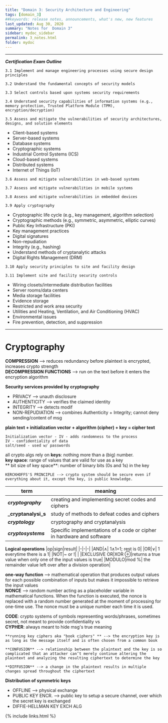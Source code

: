 ```yaml
---
title: "Domain 3: Security Architecture and Engineering"
tags: [domain_3]
##keywords: release notes, announcements, what's new, new features
last_updated: Aug 30, 2020
summary: "Notes for  Domain 3"
sidebar: mydoc_sidebar
permalink: 3_notes.html
folder: mydoc
---
```


------------------------------------------------------------------
**_Certification Exam Outline_**

`3.1 Implement and manage engineering processes using secure design principles`

`3.2 Understand the fundamental concepts of security models`

`3.3 Select controls based upon systems security requirements`

`3.4 Understand security capabilities of information systems (e.g., memory protection, Trusted
Platform Module (TPM), encryption/decryption)`

`3.5 Assess and mitigate the vulnerabilities of security architectures, designs, and solution
elements`
- Client-based systems
- Server-based systems
- Database systems
- Cryptographic systems
- Industrial Control Systems (ICS)
- Cloud-based systems
- Distributed systems
- Internet of Things (IoT)

`3.6 Assess and mitigate vulnerabilities in web-based systems`

`3.7 Assess and mitigate vulnerabilities in mobile systems`

`3.8 Assess and mitigate vulnerabilities in embedded devices`

`3.9 Apply cryptography`
- Cryptographic life cycle (e.g., key management, algorithm selection)
- Cryptographic methods (e.g., symmetric, asymmetric, elliptic curves)
- Public Key Infrastructure (PKI)
- Key management practices
- Digital signatures
- Non-repudiation
- Integrity (e.g., hashing)
- Understand methods of cryptanalytic attacks
- Digital Rights Management (DRM)

`3.10 Apply security principles to site and facility design`

`3.11 Implement site and facility security controls`
- Wiring closets/intermediate distribution facilities
- Server rooms/data centers
- Media storage facilities
- Evidence storage
- Restricted and work area security
- Utilities and Heating, Ventilation, and Air Conditioning (HVAC)
- Environmental issues
- Fire prevention, detection, and suppression
------------------------------------------------------------------


# Cryptography

**COMPRESSION** --> reduces redundancy before plaintext is encrypted, increases crypto strength \
**DECOMPRESSION FUNCTIONS** --> run on the text before it enters the encryption algorithm

**Security services provided by cryptography**
- PRIVACY --> unauth disclosure
- AUTHENTICITY --> verifies the claimed identity
- INTEGRITY --> detects modif
- NON-REPUDIATION --> combines Authenticity + Integrity; cannot deny sending/content of msg


**plain text + initialization vector + algorithm (cipher) + key = cipher text**
```
Initialization vector - IV - adds randomness to the process
IV - confidentiality of data
salt/seed - used w/ passwords
```

all crypto algs rely on **keys**: nothing more than a (big) number. \
**key space**: range of values that are valid for use as a key \
** bit size of key space**:  number of binary bits (0s and 1s) in the key

```
KERCKHOFFS'S PRINCIPLE --> crypto system should be secure even if everything about it, except the key, is public knowledge.
```

|term|meaning|
|-|-|
|**_cryptography_**|creating and implementing secret codes and ciphers|
|**_cryptanalysi_s**|study of methods to defeat codes and ciphers|
|**_cryptology_**|cryptography and cryptanalysis|
|**_cryptosystems_**|Specific implementations of a code or cipher in hardware and software|

**Logical operations**
|op|sign|result|
|-|-|-|
|AND|∧| 1∧1=1; rest is 0|
|OR|∨| 1 everytime there is a 1|
|NOT|~ or !| |
|EXCLUSIVE OR|XOR ⊕|returns a true value when only one of the input values is true|
|MODULO|mod %| the remainder value left over after a division operation|

**one-way function** --> mathematical operation that produces output values for each possible combination of inputs but makes it impossible to retrieve the input values \
**NONCE** --> random number acting as a placeholder variable in mathematical functions. When the function is executed, the nonce is replaced with a random number generated at the moment of processing for one-time use. The nonce must be a unique number each time it is used.

**CODE**: crypto systems of symbols representing words/phrases, sometimes secret, not meant to provide confidentiality
vs \
**CYPHER**: always meant to hide msg's true meaning

```
**running key ciphers aka "book ciphers" ** --> the encryption key is as long as the message itself and is often chosen from a common book

**CONFUSION** --> relationship between the plaintext and the key is so complicated that an attacker can’t merely continue altering the plaintext and analyzing the resulting ciphertext to determine the key

**DIFFUSION** --> a change in the plaintext results in multiple changes spread throughout the ciphertext

```

**Distribution of symmetric keys**
- OFFLINE --> physical exchange
- PUBLIC KEY ENCR. --> public key to setup a secure channel, over which the secret key is exchanged
- DIFFIE-HELLMAN KEY EXCH ALG



{% include links.html %}
